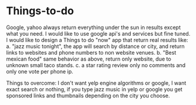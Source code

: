 # Things-to-do
Google, yahoo always return everything under the sun in results except what you need.
I would like to use google api's and services but fine tuned.
I would like  to design a Things to do "now" app that return real results like:
a. "jazz music tonight", the app will search by distance or city, and return links to websites and phone numbers to non website venues.
b. "Best mexican food" same behavior as above, return only website, due to unknown small taco stands.
c. a star rating review only no comments and only one vote per phone ip.

Things to overcome:
I don't want yelp engine algorithms or google, I want exact search or nothing, if you type jazz music in yelp or google you get sponsored links and thumbnails depending on the city you choose.
